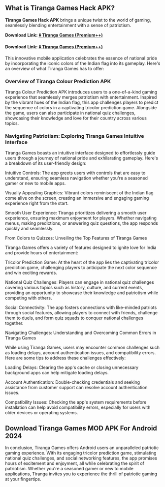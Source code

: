 ## What is Tiranga Games Hack APK?

**Tiranga Games Hack APK** brings a unique twist to the world of gaming, seamlessly blending entertainment with a sense of patriotism. 

**Download Link: [⬇️ Tiranga Games (Premium++)](https://rpy.club/lm/yfnmSHVGkh)**

**Download Link: [⬇️ Tiranga Games (Premium++)](https://rpy.club/lm/yfnmSHVGkh)**

This innovative mobile application celebrates the essence of national pride by incorporating the iconic colors of the Indian flag into its gameplay. Here's an overview of what Tiranga Games has to offer:

### Overview of Tiranga Colour Prediction APK

Tiranga Colour Prediction APK introduces users to a one-of-a-kind gaming experience that seamlessly merges patriotism with entertainment. Inspired by the vibrant hues of the Indian flag, this app challenges players to predict the sequence of colors in a captivating tricolor prediction game. Alongside the game, users can also participate in national quiz challenges, showcasing their knowledge and love for their country across various topics.

### Navigating Patriotism: Exploring Tiranga Games Intuitive Interface

Tiranga Games boasts an intuitive interface designed to effortlessly guide users through a journey of national pride and exhilarating gameplay. Here's a breakdown of its user-friendly design:

Intuitive Controls: The app greets users with controls that are easy to understand, ensuring seamless navigation whether you're a seasoned gamer or new to mobile apps.

Visually Appealing Graphics: Vibrant colors reminiscent of the Indian flag come alive on the screen, creating an immersive and engaging gaming experience right from the start.

Smooth User Experience: Tiranga prioritizes delivering a smooth user experience, ensuring maximum enjoyment for players. Whether navigating menus, making predictions, or answering quiz questions, the app responds quickly and seamlessly.

From Colors to Quizzes: Unveiling the Top Features of Tiranga Games

Tiranga Games offers a variety of features designed to ignite love for India and provide hours of entertainment:

Tricolor Prediction Game: At the heart of the app lies the captivating tricolor prediction game, challenging players to anticipate the next color sequence and win exciting rewards.

National Quiz Challenges: Players can engage in national quiz challenges covering various topics such as history, culture, and current events, providing an opportunity to showcase their knowledge and patriotism while competing with others.

Social Connectivity: The app fosters connections with like-minded patriots through social features, allowing players to connect with friends, challenge them to duels, and form quiz squads to conquer national challenges together.

Navigating Challenges: Understanding and Overcoming Common Errors in Tiranga Games

While using Tiranga Games, users may encounter common challenges such as loading delays, account authentication issues, and compatibility errors. Here are some tips to address these challenges effectively:

Loading Delays: Clearing the app's cache or closing unnecessary background apps can help mitigate loading delays.

Account Authentication: Double-checking credentials and seeking assistance from customer support can resolve account authentication issues.

Compatibility Issues: Checking the app's system requirements before installation can help avoid compatibility errors, especially for users with older devices or operating systems.

## Download Tiranga Games MOD APK For Android 2024

In conclusion, Tiranga Games offers Android users an unparalleled patriotic gaming experience. With its engaging tricolor prediction game, stimulating national quiz challenges, and social networking features, the app promises hours of excitement and enjoyment, all while celebrating the spirit of patriotism. Whether you're a seasoned gamer or new to mobile applications, Tiranga invites you to experience the thrill of patriotic gaming at your fingertips.
